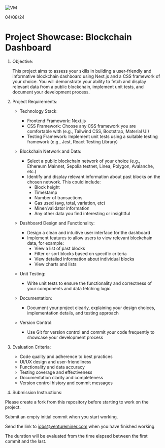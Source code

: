 
![VM](https://github.com/Tokway/nextjs-blockchain-dashboard/assets/91993109/98c0213d-99fe-419b-be3c-1724d09e6bbb)




04/08/24

# Project Showcase: Blockchain Dashboard

1.  Objective:
    
    This project aims to assess your skills in building a user-friendly and informative blockchain dashboard using Next.js and a CSS framework of your choice. You will demonstrate your ability to fetch and display relevant data from a public blockchain, implement unit tests, and document your development process.
    
2.  Project Requirements:
    
    *   Technology Stack:
        
        *   Frontend Framework: Next.js
        *   CSS Framework: Choose any CSS framework you are comfortable with (e.g., Tailwind CSS, Bootstrap, Material UI)
        *   Testing Framework: Implement unit tests using a suitable testing framework (e.g., Jest, React Testing Library)

    *   Blockchain Network and Data:
        
        *   Select a public blockchain network of your choice (e.g., Ethereum Mainnet, Sepolia testnet, Linea, Polygon, Avalanche, etc.)
        *   Identify and display relevant information about past blocks on the chosen network. This could include:
            *   Block height
            *   Timestamp
            *   Number of transactions
            *   Gas used (avg, total, variation, etc)
            *   Miner/validator information
            *   Any other data you find interesting or insightful

    *   Dashboard Design and Functionality:
        
        *   Design a clean and intuitive user interface for the dashboard
        *   Implement features to allow users to view relevant blockchain data, for example:
            *   View a list of past blocks
            *   Filter or sort blocks based on specific criteria
            *   View detailed information about individual blocks
            *   View charts and lists

    *   Unit Testing:
        
        *   Write unit tests to ensure the functionality and correctness of your components and data fetching logic

    *   Documentation:
        
        *   Document your project clearly, explaining your design choices, implementation details, and testing approach

    *   Version Control:
        
        *   Use Git for version control and commit your code frequently to showcase your development process

3.  Evaluation Criteria:
    
    *   Code quality and adherence to best practices
    *   UI/UX design and user-friendliness
    *   Functionality and data accuracy
    *   Testing coverage and effectiveness
    *   Documentation clarity and completeness
    *   Version control history and commit messages
  
4.  Submission Instructions:
    
Please create a fork from this repository before starting to work on the project.

Submit an empty initial commit when you start working.

Send the link to jobs@ventureminer.com when you have finished working.

The duration will be evaluated from the time elapsed between the first commit and the last.
